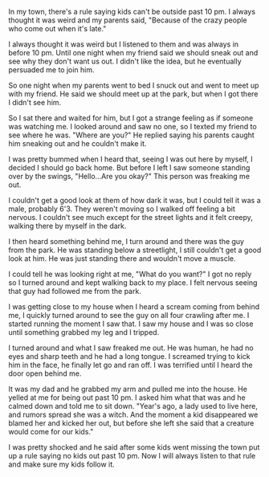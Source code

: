 In my town, there's a rule saying kids can't be outside past 10 pm. I always thought it was weird and my parents said, "Because of the crazy people who come out when it's late." 

I always thought it was weird but I listened to them and was always in before 10 pm. Until one night when my friend said we should sneak out and see why they don't want us out. I didn't like the idea, but he eventually persuaded me to join him.

So one night when my parents went to bed I snuck out and went to meet up with my friend. He said we should meet up at the park, but when I got there I didn't see him. 

So I sat there and waited for him, but I got a strange feeling as if someone was watching me. I looked around and saw no one, so I texted my friend to see where he was. "Where are you?" He replied saying his parents caught him sneaking out and he couldn't make it.

I was pretty bummed when I heard that, seeing I was out here by myself, I decided I should go back home. But before I left I saw someone standing over by the swings, "Hello...Are you okay?" This person was freaking me out.

I couldn't get a good look at them of how dark it was, but I could tell it was a male, probably 6'3. They weren't moving so I walked off feeling a bit nervous. I couldn't see much except for the street lights and it felt creepy, walking there by myself in the dark.

I then heard something behind me, I turn around and there was the guy from the park. He was standing below a streetlight, I still couldn't get a good look at him. He was just standing there and wouldn't move a muscle.

I could tell he was looking right at me, "What do you want?" I got no reply so I turned around and kept walking back to my place. I felt nervous seeing that guy had followed me from the park.

I was getting close to my house when I heard a scream coming from behind me, I quickly turned around to see the guy on all four crawling after me. I started running the moment I saw that. I saw my house and I was so close until something grabbed my leg and I tripped.

I turned around and what I saw freaked me out. He was human, he had no eyes and sharp teeth and he had a long tongue. I screamed trying to kick him in the face, he finally let go and ran off. I was terrified until I heard the door open behind me.

It was my dad and he grabbed my arm and pulled me into the house. He yelled at me for being out past 10 pm. I asked him what that was and he calmed down and told me to sit down. "Year's ago, a lady used to live here, and rumors spread she was a witch. And the moment a kid disappeared we blamed her and kicked her out, but before she left she said that a creature would come for our kids." 

I was pretty shocked and he said after some kids went missing the town put up a rule saying no kids out past 10 pm. Now I will always listen to that rule and make sure my kids follow it.